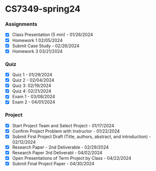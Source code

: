 # CS7349-spring24

### Assignments 

- [x] Class Presentation (5 min) - 01/26/2024
- [x] Homework 1 02/05/2024
- [x] Submit Case Study - 02/26/2024
- [x] Homework 3 03/21/2024

### Quiz

- [x] Quiz 1 - 01/29/2024
- [x] Quiz 2 - 02/04/2024
- [x] Quiz 3:  02/19/2024
- [x] Quiz 4:  02/21/2024
- [x] Exam 1 - 03/08/2024
- [x] Exam 2 - 04/01/2024 

### Project 

- [x] Start Project Team and Select Project - 01/17/2024
- [x] Confirm Project Problem with Instructor - 01/22/2024
- [x] Submit First Project Draft (Title, authors, abstract, and introduction) - 02/12/2024
- [x] Research Paper - 2nd Deliverable - 02/29/2024
- [x]  Research Paper 3rd Deliverabl - 04/02/2024
- [x] Open Presentations of Term Project by Class - 04/22/2024
- [x] Submit Final Project Paper - 04/30/2024
